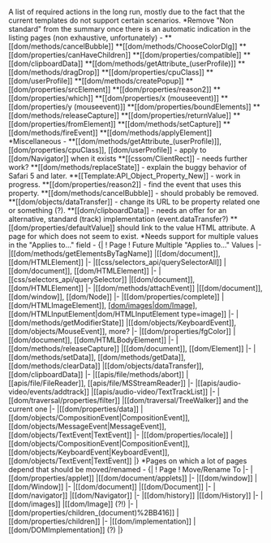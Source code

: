 A list of required actions in the long run, mostly due to the fact that the current templates do not support certain scenarios.
*Remove "Non standard" from the summary once there is an automatic indication in the listing pages (non exhaustive, unfortunately) -
**[[dom/methods/cancelBubble]]
**[[dom/methods/ChooseColorDlg]]
**[[dom/properties/canHaveChildren]]
**[[dom/properties/compatible]]
**[[dom/clipboardData]]
**[[dom/methods/getAttribute_(userProfile)]]
**[[dom/methods/dragDrop]]
**[[dom/properties/cpuClass]]
**[[dom/userProfile]]
**[[dom/methods/createPopup]]
**[[dom/properties/srcElement]]
**[[dom/properties/reason2]]
**[[dom/properties/which]]
**[[dom/properties/x (mouseevent)]]
**[[dom/properties/y (mouseevent)]]
**[[dom/properties/boundElements]]
**[[dom/methods/releaseCapture]]
**[[dom/properties/returnValue]]
**[[dom/properties/fromElement]]
**[[dom/methods/setCapture]]
**[[dom/methods/fireEvent]]
**[[dom/methods/applyElement]]
*Miscellaneous -
**[[dom/methods/getAttribute_(userProfile)]], [[dom/properties/cpuClass]], [[dom/userProfile]] - apply to [[dom/Navigator]] when it exists
**[[cssom/ClientRect]] - needs further work?
**[[dom/methods/replaceState]] - explain the buggy behavior of Safari 5 and later.
**[[Template:API_Object_Property_New]] - work in progress.
**[[dom/properties/reason2]] - find the event that uses this property.
**[[dom/methods/cancelBubble]] - should probably be removed.
**[[dom/objects/dataTransfer]] - change its URL to be property related one or something (?).
**[[dom/clipboardData]] - needs an offer for an alternative, standard (track) implementation (event.dataTransfer?)
**[[dom/properties/defaultValue]] should link to the value HTML attribute. A page for which does not seem to exist.
*Needs support for multiple values in the "Applies to..." field -
{|
! Page
! Future Multiple "Applies to..." Values
|-
|[[dom/methods/getElementsByTagName]]
|[[dom/document]], [[dom/HTMLElement]]
|-
|[[css/selectors_api/querySelectorAll]]
|[[dom/document]], [[dom/HTMLElement]]
|-
|[[css/selectors_api/querySelector]]
|[[dom/document]], [[dom/HTMLElement]]
|-
|[[dom/methods/attachEvent]]
|[[dom/document]], [[dom/window]], [[dom/Node]]
|-
|[[dom/properties/complete]]
|[[dom/HTMLImageElement]], [[dom/images|dom/Image]](?), [[dom/HTMLInputElement|dom/HTMLInputElement type=image]]
|-
|[[dom/methods/getModifierState]]
|[[dom/objects/KeyboardEvent]],
[[dom/objects/MouseEvent]], more?
|-
|[[dom/properties/fgColor]]
|[[dom/document]], [[dom/HTMLBodyElement]]
|-
|[[dom/methods/releaseCapture]]
|[[dom/document]], [[dom/Element]]
|-
|[[dom/methods/setData]], [[dom/methods/getData]], [[dom/methods/clearData]]
|[[dom/objects/dataTransfer]], [[dom/clipboardData]]
|-
|[[apis/file/methods/abort]]
|[[apis/file/FileReader]], [[apis/file/MSStreamReader]]
|-
|[[apis/audio-video/events/addtrack]]
|[[apis/audio-video/TextTrackList]]
|-
|[[dom/traversal/properties/filter]]
|[[dom/traversal/TreeWalker]] and the current one
|-
|[[dom/properties/data]]
|[[dom/objects/CompositionEvent|CompositionEvent]], [[dom/objects/MessageEvent|MessageEvent]], [[dom/objects/TextEvent|TextEvent]]
|-
|[[dom/properties/locale]]
|[[dom/objects/CompositionEvent|CompositionEvent]], [[dom/objects/KeyboardEvent|KeyboardEvent]], [[dom/objects/TextEvent|TextEvent]]
|}
*Pages on which a lot of pages depend that should be moved/renamed -
{|
! Page
! Move/Rename To
|-
|[[dom/properties/applet]]
|[[dom/document/applets]]
|-
|[[dom/window]]
|[[dom/Window]]
|-
|[[dom/document]]
|[[dom/Document]]
|-
|[[dom/navigator]]
|[[dom/Navigator]]
|-
|[[dom/history]]
|[[dom/History]]
|-
|[[dom/images]]
|[[dom/Image]] (?!)
|-
|[[dom/properties/children_(document)%2BB416]]
|[[dom/properties/children]]
|-
|[[dom/implementation]]
|[[dom/DOMImplementation]] (?)
|}
